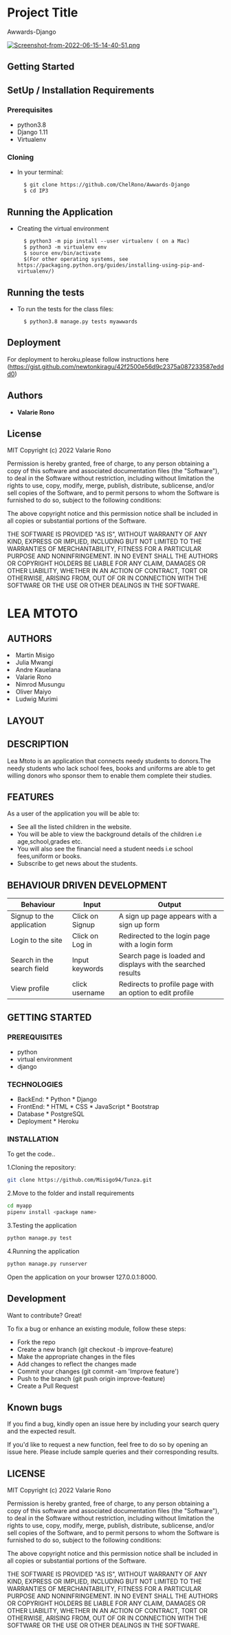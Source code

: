 # Project Title
Awwards-Django

[![Screenshot-from-2022-06-15-14-40-51.png](https://i.postimg.cc/nh3qstZy/Screenshot-from-2022-06-15-14-40-51.png)](https://postimg.cc/Bj1jykjp)






## Getting Started

## SetUp / Installation Requirements

### Prerequisites

* python3.8
* Django 1.11
* Virtualenv


### Cloning

* In your terminal:
        
        $ git clone https://github.com/ChelRono/Awwards-Django
        $ cd IP3


## Running the Application
* Creating the virtual environment

        $ python3 -m pip install --user virtualenv ( on a Mac)
        $ python3 -m virtualenv env
        $ source env/bin/activate
        $(For other operating systems, see https://packaging.python.org/guides/installing-using-pip-and-virtualenv/)


## Running the tests

* To run the tests for the class files:

        $ python3.8 manage.py tests myawwards


## Deployment

For deployment to heroku,please follow instructions here (https://gist.github.com/newtonkiragu/42f2500e56d9c2375a087233587eddd0)


## Authors

* **Valarie Rono** 


## License

MIT Copyright (c) 2022 Valarie Rono

Permission is hereby granted, free of charge, to any person obtaining a copy of this software and associated documentation files (the "Software"), to deal in the Software without restriction, including without limitation the rights to use, copy, modify, merge, publish, distribute, sublicense, and/or sell copies of the Software, and to permit persons to whom the Software is furnished to do so, subject to the following conditions:

The above copyright notice and this permission notice shall be included in all copies or substantial portions of the Software.

THE SOFTWARE IS PROVIDED "AS IS", WITHOUT WARRANTY OF ANY KIND, EXPRESS OR IMPLIED, INCLUDING BUT NOT LIMITED TO THE WARRANTIES OF MERCHANTABILITY, FITNESS FOR A PARTICULAR PURPOSE AND NONINFRINGEMENT. IN NO EVENT SHALL THE AUTHORS OR COPYRIGHT HOLDERS BE LIABLE FOR ANY CLAIM, DAMAGES OR OTHER LIABILITY, WHETHER IN AN ACTION OF CONTRACT, TORT OR OTHERWISE, ARISING FROM, OUT OF OR IN CONNECTION WITH THE SOFTWARE OR THE USE OR OTHER DEALINGS IN THE SOFTWARE.



# LEA MTOTO

## AUTHORS
<li> Martin Misigo</li>
<li> Julia Mwangi</li>
<li> Andre Kauelana</li>
<li> Valarie Rono</li>
<li>Nimrod Musungu</li>
<li> Oliver Maiyo</li>
<li> Ludwig Murimi</li>

## LAYOUT



## DESCRIPTION
Lea Mtoto is an application that connects needy students to donors.The needy students who lack school fees, books and uniforms are able to get willing donors who sponsor them to enable them complete their studies.

## FEATURES
As a user of the application you will be able to:
<ul>
<li>See all the listed children in the website.</li>
<li>You will be able to view the background details of the children i.e age,school,grades etc.</li>
<li>You will also see the financial need a student needs i.e school fees,uniform or books.</li>
<li>Subscribe to get news about the students.</li>
</ul>

## BEHAVIOUR DRIVEN DEVELOPMENT
| Behaviour                    | Input                     | Output     |
| ---------------              | -------------             | -------- |
| Signup to the application    | Click on Signup           | A sign up page appears with a sign up form  |
| Login to the site            | Click on Log in           | Redirected to the login page with a login form  |
| Search in the search field   | Input keywords            |Search page is loaded and displays with the searched results|H 
| View profile                 | click username            |Redirects to profile page with an option to edit profile

## GETTING STARTED

### PREREQUISITES
<ul>
<li>python</li>
<li>virtual environment</li>
<li>django</li>
</ul>

### TECHNOLOGIES
<ul>
<li>BackEnd: * Python * Django</li>
<li>FrontEnd: * HTML * CSS * JavaScript * Bootstrap</li>
<li>Database * PostgreSQL</li>
<li>Deployment * Heroku</li>
</ul>

### INSTALLATION
To get the code..

  1.Cloning the repository:
```bash
git clone https://github.com/Misigo94/Tunza.git
```
  2.Move to the folder and install requirements
```bash
cd myapp
pipenv install <package name>
```
  3.Testing the application
```bash
python manage.py test
```
  4.Running the application
```bash
python manage.py runserver
```
Open the application on your browser 127.0.0.1:8000.

## Development
Want to contribute? Great!

To fix a bug or enhance an existing module, follow these steps:
<ul>
<li>Fork the repo</li>
<li>Create a new branch (git checkout -b improve-feature)</li>
<li>Make the appropriate changes in the files</li>
<li>Add changes to reflect the changes made</li>
<li>Commit your changes (git commit -am 'Improve feature')</li>
<li>Push to the branch (git push origin improve-feature)</li>
<li>Create a Pull Request</li>
</ul>

## Known bugs
If you find a bug, kindly open an issue here by including your search query and the expected result.

If you'd like to request a new function, feel free to do so by opening an issue here. Please include sample queries and their corresponding results.

## LICENSE

MIT Copyright (c) 2022 Valarie Rono

Permission is hereby granted, free of charge, to any person obtaining a copy of this software and associated documentation files (the "Software"), to deal in the Software without restriction, including without limitation the rights to use, copy, modify, merge, publish, distribute, sublicense, and/or sell copies of the Software, and to permit persons to whom the Software is furnished to do so, subject to the following conditions:

The above copyright notice and this permission notice shall be included in all copies or substantial portions of the Software.

THE SOFTWARE IS PROVIDED "AS IS", WITHOUT WARRANTY OF ANY KIND, EXPRESS OR IMPLIED, INCLUDING BUT NOT LIMITED TO THE WARRANTIES OF MERCHANTABILITY, FITNESS FOR A PARTICULAR PURPOSE AND NONINFRINGEMENT. IN NO EVENT SHALL THE AUTHORS OR COPYRIGHT HOLDERS BE LIABLE FOR ANY CLAIM, DAMAGES OR OTHER LIABILITY, WHETHER IN AN ACTION OF CONTRACT, TORT OR OTHERWISE, ARISING FROM, OUT OF OR IN CONNECTION WITH THE SOFTWARE OR THE USE OR OTHER DEALINGS IN THE SOFTWARE.




